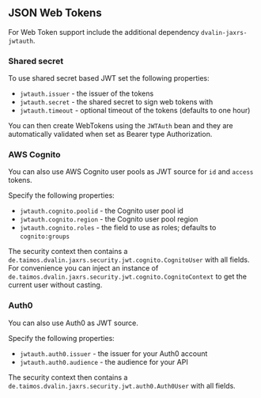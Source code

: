 ## JSON Web Tokens

For Web Token support include the additional dependency `dvalin-jaxrs-jwtauth`.
 
### Shared secret

To use shared secret based JWT set the following properties:

* `jwtauth.issuer` - the issuer of the tokens
* `jwtauth.secret` - the shared secret to sign web tokens with
* `jwtauth.timeout` - optional timeout of the tokens (defaults to one hour)

You can then create WebTokens using the `JWTAuth` bean and they are automatically validated when set as Bearer type Authorization.

### AWS Cognito

You can also use AWS Cognito user pools as JWT source for `id` and `access` tokens. 

Specify the following properties:

* `jwtauth.cognito.poolid` - the Cognito user pool id
* `jwtauth.cognito.region` - the Cognito user pool region
* `jwtauth.cognito.roles` - the field to use as roles; defaults to `cognito:groups`

The security context then contains a `de.taimos.dvalin.jaxrs.security.jwt.cognito.CognitoUser` with all fields.
For convenience you can inject an instance of `de.taimos.dvalin.jaxrs.security.jwt.cognito.CognitoContext` to get the current user without casting.

### Auth0

You can also use Auth0 as JWT source. 

Specify the following properties:

* `jwtauth.auth0.issuer` - the issuer for your Auth0 account
* `jwtauth.auth0.audience` - the audience for your API

The security context then contains a `de.taimos.dvalin.jaxrs.security.jwt.auth0.Auth0User` with all fields.
